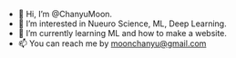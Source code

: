 - 👋 Hi, I’m @ChanyuMoon.
- 👀 I’m interested in Nueuro Science, ML, Deep Learning.
- 🌱 I’m currently learning ML and how to make a website.
- 📫 You can reach me by moonchanyu@gmail.com

<!---
ChanyuMoon/ChanyuMoon is a ✨ special ✨ repository because its `README.md` (this file) appears on your GitHub profile.
You can click the Preview link to take a look at your changes.
--->
